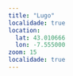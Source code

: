 ```yaml
---
title: "Lugo"
localidade: true
location:
  lat: 43.010666
  lon: -7.555000
zoom: 15
localidade: true
---
```

